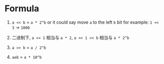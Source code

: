 # Formula

1. `a << b` = `a * 2^b` or it could say move `a` to the left `b` bit
for example: `1 << 3` -> `1000`

2. 二进制下, `a << 1` 相当与 `a * 2`, `a << 1 << b` 相当与 `a * 2^b`

1. `a >> b` = `a / 2^b`

2. `aeb` = `a * 10^b`